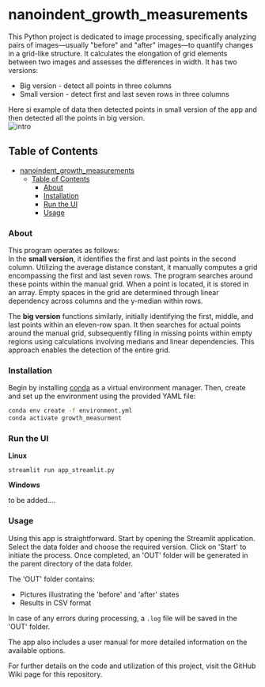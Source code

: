 # nanoindent_growth_measurements

This Python project is dedicated to image processing, specifically analyzing pairs of images—usually "before" and "after" images—to quantify changes in a grid-like structure. It calculates the elongation of grid elements between two images and assesses the differences in width. It has two versions: 
* Big version - detect all points in three columns 
* Small version - detect first and last seven rows in three columns

Here si example of data then detected points in small version of the app and then detected all the points in big version. \
![intro](https://github.com/emmateki/nanoindent_growth_measurment/assets/116107969/6fb1c6e8-26ad-450a-becc-a26fc8696ffc)

## Table of Contents

- [nanoindent\_growth\_measurements](#nanoindent_growth_measurements)
  - [Table of Contents](#table-of-contents)
    - [About](#about)
    - [Installation](#installation)
    - [Run the UI](#run-the-ui)
    - [Usage](#usage)

### About
This program operates as follows:  \
In the **small version**, it identifies the first and last points in the second column. Utilizing the average distance constant, it manually computes a grid encompassing the first and last seven rows. The program searches around these points within the manual grid. When a point is located, it is stored in an array. Empty spaces in the grid are determined through linear dependency across columns and the y-median within rows. 

The **big version** functions similarly, initially identifying the first, middle, and last points within an eleven-row span. It then searches for actual points around the manual grid, subsequently filling in missing points within empty regions using calculations involving medians and linear dependencies. This approach enables the detection of the entire grid. 

### Installation

Begin by installing [conda](https://docs.conda.io/en/latest/miniconda.html) as a virtual environment manager. Then, create and set up the environment using the provided YAML file:

```sh
conda env create -f environment.yml
conda activate growth_measurment
```

### Run the UI 

**Linux**

```shell
streamlit run app_streamlit.py
```

**Windows**


to be added....


### Usage

Using this app is straightforward. Start by opening the Streamlit application. Select the data folder and choose the required version. Click on 'Start' to initiate the process. Once completed, an 'OUT' folder will be generated in the parent directory of the data folder.

The 'OUT' folder contains:
- Pictures illustrating the 'before' and 'after' states
- Results in CSV format

In case of any errors during processing, a `.log` file will be saved in the 'OUT' folder.

The app also includes a user manual for more detailed information on the available options.

For further details on the code and utilization of this project, visit the GitHub Wiki page for this repository.
